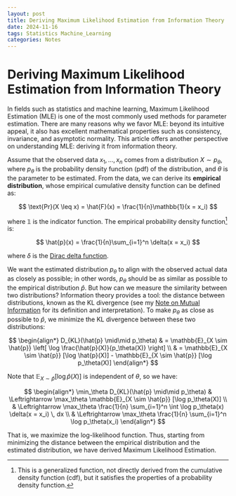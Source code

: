 ```yaml
---
layout: post
title: Deriving Maximum Likelihood Estimation from Information Theory
date: 2024-11-16
tags: Statistics Machine_Learning
categories: Notes
---
```


# Deriving Maximum Likelihood Estimation from Information Theory

In fields such as statistics and machine learning, Maximum Likelihood Estimation (MLE) is one of the most commonly used methods for parameter estimation. There are many reasons why we favor MLE: beyond its intuitive appeal, it also has excellent mathematical properties such as consistency, invariance, and asymptotic normality. This article offers another perspective on understanding MLE: deriving it from information theory.

Assume that the observed data $x_1, \dots, x_n$ comes from a distribution $X \sim p_\theta$, where $p_\theta$ is the probability density function (pdf) of the distribution, and $\theta$ is the parameter to be estimated. From the data, we can derive its **empirical distribution**, whose empirical cumulative density function can be defined as:

$$
\text{Pr}(X \leq x) = \hat{F}(x) = \frac{1}{n}\mathbb{1}(x = x_i)
$$

where $\mathbb{1}$ is the indicator function. The empirical probability density function[^1] is:

$$
\hat{p}(x) = \frac{1}{n}\sum_{i=1}^n \delta(x = x_i)
$$

where $\delta$ is the [Dirac delta function](https://en.wikipedia.org/wiki/Dirac_delta_function).

We want the estimated distribution $p_\theta$ to align with the observed actual data as closely as possible; in other words, $p_\theta$ should be as similar as possible to the empirical distribution $\hat{p}$. But how can we measure the similarity between two distributions? Information theory provides a tool: the distance between distributions, known as the KL divergence (see my [Note on Mutual Information](https://langtianm.github.io/blog/2023/MutualInfo/) for its definition and interpretation). To make $p_\theta$ as close as possible to $\hat{p}$, we minimize the KL divergence between these two distributions:

$$
\begin{align*}
D_{KL}(\hat{p} \mid\mid p_\theta) & = \mathbb{E}_{X \sim \hat{p}} \left[ \log \frac{\hat{p}(X)}{p_\theta(X)} \right] \\
& = \mathbb{E}_{X \sim \hat{p}} [\log \hat{p}(X)] - \mathbb{E}_{X \sim \hat{p}} [\log p_\theta(X)]
\end{align*}
$$

Note that $\mathbb{E}_{X \sim \hat{p}} [\log \hat{p}(X)]$ is independent of $\theta$, so we have:

$$
\begin{align*}
\min_\theta D_{KL}(\hat{p} \mid\mid p_\theta) & \Leftrightarrow \max_\theta \mathbb{E}_{X \sim \hat{p}} [\log p_\theta(X)] \\
& \Leftrightarrow \max_\theta \frac{1}{n} \sum_{i=1}^n \int \log p_\theta(x) \delta(x = x_i) \, dx \\
& \Leftrightarrow \max_\theta \frac{1}{n} \sum_{i=1}^n \log p_\theta(x_i)
\end{align*}
$$

That is, we maximize the log-likelihood function. Thus, starting from minimizing the distance between the empirical distribution and the estimated distribution, we have derived Maximum Likelihood Estimation.

[^1]: This is a generalized function, not directly derived from the cumulative density function (cdf), but it satisfies the properties of a probability density function.
